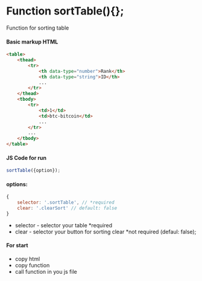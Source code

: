 # Function sortTable(){};
Function for sorting table 

#### Basic markup HTML
```html
<table>
    <thead>
        <tr>
            <th data-type="number">Rank</th>
            <th data-type="string">ID</th>
            ...
        </tr>
    </thead>
    <tbody>
        <tr>
            <td>1</td>
            <td>btc-bitcoin</td>
            ...
        </tr>
        ...
    </tbody>
</table>
```

#### JS Code for run
```javascript
sortTable({option});
```

#### options:
```javascript
{
    selector: '.sortTable', // *required
    clear: '.clearSort' // default: false
}
```
- selector - selector your table *required
- clear - selector your button for sorting clear *not required (defaul: false);

#### For start
- copy html
- copy function
- call function in you js file 